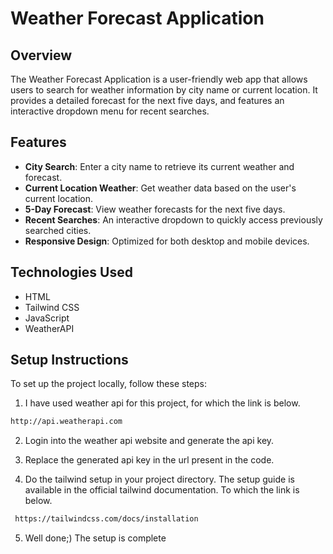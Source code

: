 # Weather Forecast Application

## Overview
The Weather Forecast Application is a user-friendly web app that allows users to search for weather information by city name or current location. It provides a detailed forecast for the next five days, and features an interactive dropdown menu for recent searches.

## Features
- **City Search**: Enter a city name to retrieve its current weather and forecast.
- **Current Location Weather**: Get weather data based on the user's current location.
- **5-Day Forecast**: View weather forecasts for the next five days.
- **Recent Searches**: An interactive dropdown to quickly access previously searched cities.
- **Responsive Design**: Optimized for both desktop and mobile devices.

## Technologies Used
- HTML
- Tailwind CSS
- JavaScript
- WeatherAPI

## Setup Instructions
To set up the project locally, follow these steps:

1. I have used weather api for this project, for which the link is below.
```bash 
http://api.weatherapi.com
```
2. Login into the weather api website and generate the api key.

3. Replace the generated api key in the url present in the code.

4. Do the tailwind setup in your project directory. The setup guide is available in the official tailwind documentation. To which
the link is below.
```bash
 https://tailwindcss.com/docs/installation
```
5. Well done;) The setup is complete
